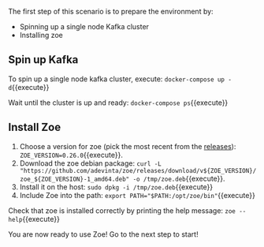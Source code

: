 The first step of this scenario is to prepare the environment by:

- Spinning up a single node Kafka cluster
- Installing zoe

## Spin up Kafka

To spin up a single node kafka cluster, execute: `docker-compose up -d`{{execute}}

Wait until the cluster is up and ready: `docker-compose ps`{{execute}}

## Install Zoe

1. Choose a version for zoe (pick the most recent from the [releases](https://github.com/adevinta/zoe/releases)): `ZOE_VERSION=0.26.0`{{execute}}.
2. Download the zoe debian package: `curl -L "https://github.com/adevinta/zoe/releases/download/v${ZOE_VERSION}/zoe_${ZOE_VERSION}-1_amd64.deb" -o /tmp/zoe.deb`{{execute}}.
3. Install it on the host: `sudo dpkg -i /tmp/zoe.deb`{{execute}}
4. Include Zoe into the path: `export PATH="$PATH:/opt/zoe/bin"`{{execute}}

Check that zoe is installed correctly by printing the help message: `zoe --help`{{execute}}

You are now ready to use Zoe! Go to the next step to start!
